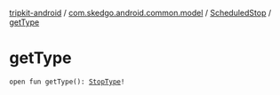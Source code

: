 [tripkit-android](../../index.md) / [com.skedgo.android.common.model](../index.md) / [ScheduledStop](index.md) / [getType](./get-type.md)

# getType

`open fun getType(): `[`StopType`](../-stop-type/index.md)`!`